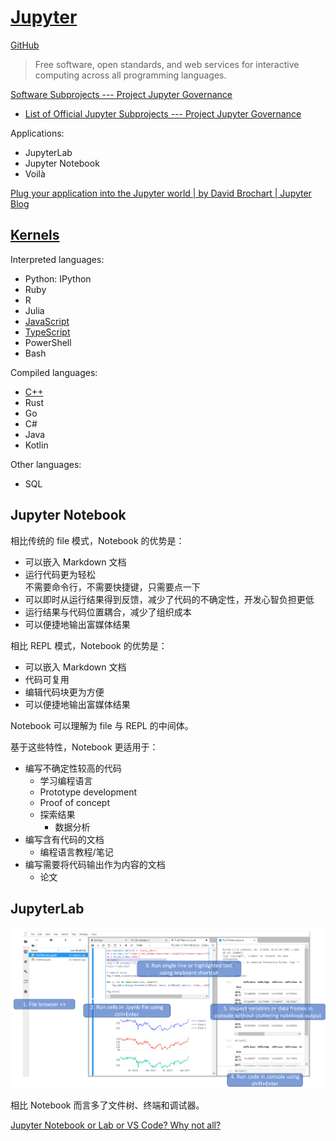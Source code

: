 # [Jupyter](https://jupyter.org/)
[GitHub](https://github.com/jupyter/)

> Free software, open standards, and web services for interactive computing across all programming languages.

[Software Subprojects --- Project Jupyter Governance](https://jupyter.org/governance/software_subprojects.html)
- [List of Official Jupyter Subprojects --- Project Jupyter Governance](https://jupyter.org/governance/list_of_subprojects.html)

Applications:
- JupyterLab
- Jupyter Notebook
- Voilà

[Plug your application into the Jupyter world | by David Brochart | Jupyter Blog](https://blog.jupyter.org/plug-your-application-into-the-jupyter-world-805e48918801)

## [Kernels](https://github.com/jupyter/jupyter/wiki/Jupyter-kernels)
Interpreted languages:
- Python: IPython
- Ruby
- R
- Julia
- [JavaScript](JS/README.md)
- [TypeScript](JS/README.md)
- PowerShell
- Bash

Compiled languages:
- [C++](C++/README.md)
- Rust
- Go
- C#
- Java
- Kotlin

Other languages:
- SQL

## Jupyter Notebook
相比传统的 file 模式，Notebook 的优势是：
- 可以嵌入 Markdown 文档
- 运行代码更为轻松  
  不需要命令行，不需要快捷键，只需要点一下
- 可以即时从运行结果得到反馈，减少了代码的不确定性，开发心智负担更低
- 运行结果与代码位置耦合，减少了组织成本
- 可以便捷地输出富媒体结果

相比 REPL 模式，Notebook 的优势是：
- 可以嵌入 Markdown 文档
- 代码可复用
- 编辑代码块更为方便
- 可以便捷地输出富媒体结果

Notebook 可以理解为 file 与 REPL 的中间体。

基于这些特性，Notebook 更适用于：
- 编写不确定性较高的代码
  - 学习编程语言
  - Prototype development
  - Proof of concept
  - 探索结果
    - 数据分析
- 编写含有代码的文档
  - 编程语言教程/笔记
- 编写需要将代码输出作为内容的文档
  - 论文

## JupyterLab
![](images/JupyterLab.png)

相比 Notebook 而言多了文件树、终端和调试器。

[Jupyter Notebook or Lab or VS Code? Why not all?](https://github.com/Createdd/Writing/blob/master/2021/articles/jupyterNbOrLab.md)
